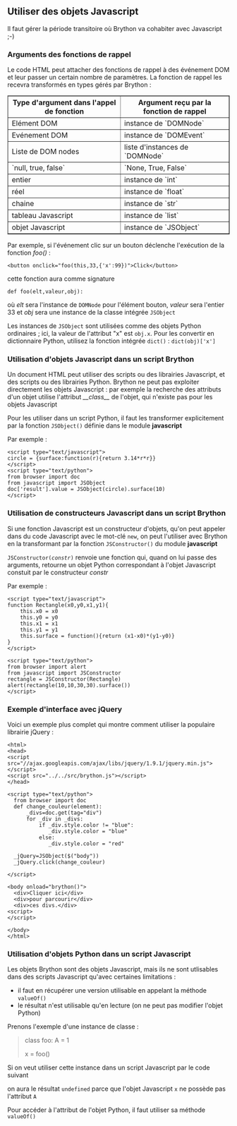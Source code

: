 Utiliser des objets Javascript
------------------------------

Il faut gérer la période transitoire où Brython va cohabiter avec Javascript ;-)

### Arguments des fonctions de rappel

Le code HTML peut attacher des fonctions de rappel à des événement DOM et leur passer un certain nombre de paramètres. La fonction de rappel les recevra transformés en types gérés par Brython :

<table border='1'>
<tr><th>Type d'argument dans l'appel de fonction</th><th>Argument reçu par la fonction de rappel</th></tr>
<tr><td>Elément DOM</td><td>instance de `DOMNode`</td></tr>
<tr><td>Evénement DOM</td><td>instance de `DOMEvent`</td></tr>
<tr><td>Liste de DOM nodes</td><td>liste d'instances de `DOMNode`</td></tr>
<tr><td>`null, true, false`</td><td>`None, True, False`</td></tr>
<tr><td>entier</td><td>instance de `int`</td></tr>
<tr><td>réel</td><td>instance de `float`</td></tr>
<tr><td>chaine</td><td>instance de `str`</td></tr>
<tr><td>tableau Javascript</td><td>instance de `list`</td></tr>
<tr><td>objet Javascript</td><td>instance de `JSObject`</td></tr>
</table>

Par exemple, si l'événement clic sur un bouton déclenche l'exécution de la fonction _foo()_ :

    <button onclick="foo(this,33,{'x':99})">Click</button>

cette fonction aura comme signature

    def foo(elt,valeur,obj):

où _elt_ sera l'instance de `DOMNode` pour l'élément bouton, _valeur_ sera l'entier 33 et _obj_ sera une instance de la classe intégrée `JSObject`

Les instances de `JSObject` sont utilisées comme des objets Python ordinaires ; ici, la valeur de l'attribut "x" est `obj.x`. Pour les convertir en dictionnaire Python, utilisez la fonction intégrée `dict()` : `dict(obj)['x']`

### Utilisation d'objets Javascript dans un script Brython

Un document HTML peut utiliser des scripts ou des librairies Javascript, et des scripts ou des librairies Python. Brython ne peut pas exploiter directement les objets Javascript : par exemple la recherche des attributs d'un objet utilise l'attribut _\_\_class\_\__ de l'objet, qui n'existe pas pour les objets Javascript

Pour les utiliser dans un script Python, il faut les transformer explicitement par la fonction `JSObject()` définie dans le module **javascript**

Par exemple :

    <script type="text/javascript">
    circle = {surface:function(r){return 3.14*r*r}}
    </script>
    <script type="text/python">
    from browser import doc
    from javascript import JSObject
    doc['result'].value = JSObject(circle).surface(10)
    </script>


### Utilisation de constructeurs Javascript dans un script Brython

Si une fonction Javascript est un constructeur d'objets, qu'on peut appeler dans du code Javascript avec le mot-clé `new`, on peut l'utiliser avec Brython en la transformant par la fonction `JSConstructor()` du module **javascript**

<code>JSConstructor(_constr_)</code> renvoie une fonction qui, quand on lui passe des arguments, retourne un objet Python correspondant à l'objet Javascript constuit par le constructeur *constr*

Par exemple :

    <script type="text/javascript">
    function Rectangle(x0,y0,x1,y1){
        this.x0 = x0
        this.y0 = y0
        this.x1 = x1
        this.y1 = y1
        this.surface = function(){return (x1-x0)*(y1-y0)}
    }
    </script>
    
    <script type="text/python">
    from browser import alert
    from javascript import JSConstructor
    rectangle = JSConstructor(Rectangle)
    alert(rectangle(10,10,30,30).surface())
    </script>

### Exemple d'interface avec jQuery

Voici un exemple plus complet qui montre comment utiliser la populaire librairie jQuery :

    <html>
    <head>
    <script src="//ajax.googleapis.com/ajax/libs/jquery/1.9.1/jquery.min.js">
    </script>
    <script src="../../src/brython.js"></script>
    </head>
    
    <script type="text/python">
      from browser import doc
      def change_couleur(element):
          _divs=doc.get(tag="div")
          for _div in _divs:
              if _div.style.color != "blue":
                 _div.style.color = "blue"
              else:
                 _div.style.color = "red"
    
      _jQuery=JSObject($("body"))
      _jQuery.click(change_couleur)
    
    </script>
    
    <body onload="brython()">
      <div>Cliquer ici</div>
      <div>pour parcourir</div>
      <div>ces divs.</div>
    <script>
    </script>
     
    </body>
    </html>
    
### Utilisation d'objets Python dans un script Javascript

Les objets Brython sont des objets Javascript, mais ils ne sont utlisables dans des scripts Javascript qu'avec certaines limitations :

- il faut en récupérer une version utilisable en appelant la méthode `valueOf()`
- le résultat n'est utilisable qu'en lecture (on ne peut pas modifier l'objet Python)

Prenons l'exemple d'une instance de classe :

>    class foo:
>        A = 1
>
>    x = foo()

Si on veut utiliser cette instance dans un script Javascript par le code suivant

>    <script type="text/javascript">
>    console.log(x.A)
>    </script>

on aura le résultat `undefined` parce que l'objet Javascript `x` ne possède pas l'attribut `A`

Pour accéder à l'attribut de l'objet Python, il faut utiliser sa méthode `valueOf()` 

>    <script type="text/javascript">
>    console.log(x.valueOf().A)
>    </script>

